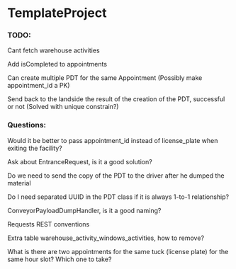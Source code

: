 # TemplateProject

### TODO:

Cant fetch warehouse activities

Add isCompleted to appointments 

Can create multiple PDT for the same Appointment (Possibly make appointment_id a PK)

Send back to the landside the result of the creation of the PDT, successful or not (Solved with unique constrain?)

### Questions:

Would it be better to pass appointment_id instead of license_plate when exiting the facility?

Ask about EntranceRequest, is it a good solution?

Do we need to send the copy of the PDT to the driver after he dumped the material 

Do I need separated UUID in the PDT class if it is always 1-to-1 relationship?

ConveyorPayloadDumpHandler, is it a good naming?

Requests REST conventions

Extra table warehouse_activity_windows_activities, how to remove?

What is there are two appointments for the same tuck (license plate) for the same hour slot? Which one to take?